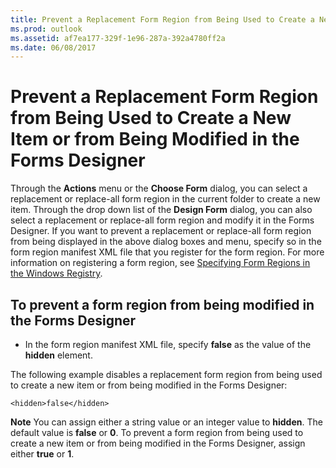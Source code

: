 ```yaml
---
title: Prevent a Replacement Form Region from Being Used to Create a New Item or from Being Modified in the Forms Designer
ms.prod: outlook
ms.assetid: af7ea177-329f-1e96-287a-392a4780ff2a
ms.date: 06/08/2017
---
```



# Prevent a Replacement Form Region from Being Used to Create a New Item or from Being Modified in the Forms Designer

 Through the **Actions** menu or the **Choose Form** dialog, you can select a replacement or replace-all form region in the current folder to create a new item. Through the drop down list of the **Design Form** dialog, you can also select a replacement or replace-all form region and modify it in the Forms Designer. If you want to prevent a replacement or replace-all form region from being displayed in the above dialog boxes and menu, specify so in the form region manifest XML file that you register for the form region. For more information on registering a form region, see [Specifying Form Regions in the Windows Registry](specifying-form-regions-in-the-windows-registry.md).


## To prevent a form region from being modified in the Forms Designer


- In the form region manifest XML file, specify **false** as the value of the **hidden** element.
    
The following example disables a replacement form region from being used to create a new item or from being modified in the Forms Designer:


```
<hidden>false</hidden>
```


 **Note**  You can assign either a string value or an integer value to **hidden**. The default value is **false** or **0**. To prevent a form region from being used to create a new item or from being modified in the Forms Designer, assign either **true** or **1**.


